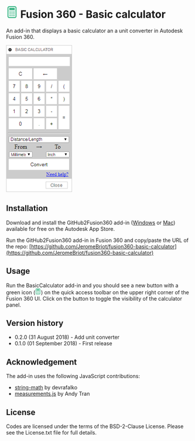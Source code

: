 # ![BasicCalculator](./resources/32x32-normal.png) Fusion 360 - Basic calculator
An add-in that displays a basic calculator an a unit converter in Autodesk Fusion 360.

![Basic Calculator palette](./resources/fusion-360-basic-calculator-palette.png)

## Installation

Download and install the GitHub2Fusion360 add-in ([Windows](https://apps.autodesk.com/FUSION/fr/Detail/Index?id=789800822168335025&appLang=en&os=Win64) or [Mac](https://apps.autodesk.com/FUSION/fr/Detail/Index?id=789800822168335025&os=Mac&appLang=en)) available for free on the Autodesk App Store.

Run the GitHub2Fusion360 add-in in Fusion 360 and copy/paste the URL of the repo: [https://github.com/JeromeBriot/fusion360-basic-calculator](https://github.com/JeromeBriot/fusion360-basic-calculator)

## Usage

Run the BasicCalculator add-in and you should see a new button with a green icon (![Basic Calculator icon](./resources/16x16-normal.png)) on the quick access toolbar on the upper right corner of the Fusion 360 UI. Click on the button to toggle the visibility of the calculator panel.

## Version history

- 0.2.0 (31 August 2018) - Add unit converter
- 0.1.0 (01 September 2018) - First release

## Acknowledgement

The add-in uses the following JavaScript contributions:
* [string-math](https://github.com/devrafalko/string-math) by devrafalko
* [measurements.js](https://github.com/extramaster/measurements.js) by Andy Tran

## License
Codes are licensed under the terms of the BSD-2-Clause License. Please see the License.txt file for full details.
